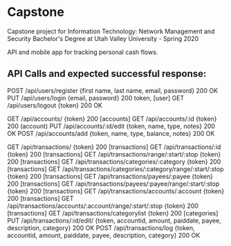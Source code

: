 # Capstone

Capstone project for Information Technology: Network Management and Security Bachelor's Degree at Utah Valley University - Spring 2020

API and mobile app for tracking personal cash flows.

## API Calls and expected successful response:

POST /api/users/register {first name, last name, email, password} 200 OK
PUT /api/users/login {email, password} 200 token, \[user]
GET /api/users/logout {token} 200 OK

GET /api/accounts/ {token} 200 \[accounts]
GET /api/accounts/:id {token} 200 (account)
PUT /api/accounts/:id/edit {token, name, type, notes} 200 OK
POST /api/accounts/add {token, name, type, balance, notes} 200 OK 

GET /api/transactions/ {token} 200 \[transactions]
GET /api/transactions/:id {token} 200 \[transactions]
GET /api/transactions/range/:start/:stop {token} 200 \[transactions]
GET /api/transactions/categories/:category {token} 200 \[transactions]
GET /api/transactions/categories/:category/range/:start/:stop {token} 200 \[transactions]
GET /api/transactions/payees/:payee {token} 200 \[transactions]
GET /api/transactions/payees/:payee/range/:start/:stop {token} 200 \[transactions]
GET /api/transactions/accounts/:account {token} 200 \[transactions]
GET /api/transactions/accounts/:account/range/:start/:stop {token} 200 \[transactions]
GET /api/transactions/categorylist {token} 200 \[categories]
PUT /api/transactions/:id/edit/ {token, accountid, amount, paiddate, payee, description, category} 200 OK
POST /api/transactions/log {token, accountid, amount, paiddate, payee, description, category} 200 OK

